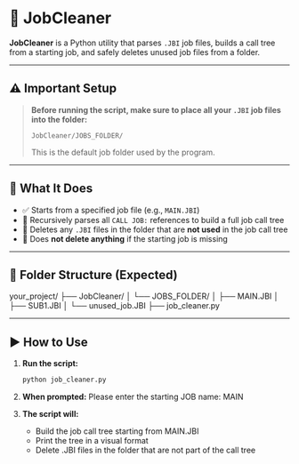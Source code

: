 # 🧹 JobCleaner

**JobCleaner** is a Python utility that parses `.JBI` job files, builds a call tree from a starting job, and safely deletes unused job files from a folder.

---

## ⚠️ Important Setup

> **Before running the script, make sure to place all your `.JBI` job files into the folder:**
>
> ```
> JobCleaner/JOBS_FOLDER/
> ```
> This is the default job folder used by the program.

---
## 📌 What It Does

- ✅ Starts from a specified job file (e.g., `MAIN.JBI`)
- 🔁 Recursively parses all `CALL JOB:` references to build a full job call tree
- 🧼 Deletes any `.JBI` files in the folder that are **not used** in the job call tree
- 🔐 Does **not delete anything** if the starting job is missing

---

## 📁 Folder Structure (Expected)

your_project/
├── JobCleaner/
│   └── JOBS_FOLDER/
│       ├── MAIN.JBI
│       ├── SUB1.JBI
│       └── unused_job.JBI
├── job_cleaner.py

---

## ▶️ How to Use

1. **Run the script:**
   ```bash
   python job_cleaner.py

2. **When prompted:**
    Please enter the starting JOB name: MAIN

3. **The script will:**
    - Build the job call tree starting from MAIN.JBI
    - Print the tree in a visual format
    - Delete .JBI files in the folder that are not part of the call tree
